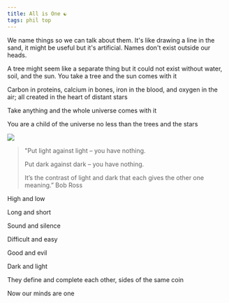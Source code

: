 ```yaml
---
title: All is One ☯
tags: phil top
---
```


We name things so we can talk about them. It's like drawing a line in the sand, it might be useful but it's artificial. Names don't exist outside our heads.   

A tree might seem like a separate thing but it could not exist without water, soil, and the sun. You take a tree and the sun comes with it 

Carbon in proteins, calcium in bones, iron in the blood, and oxygen in the air; all created in the heart of distant stars

Take anything and the whole universe comes with it 

You are a child of the universe no less than the trees and the stars 

![](/static/img/attached-to-all.png)

> "Put light against light – you have nothing. 
> 
> Put dark against dark – you have nothing. 
> 
> It’s the contrast of light and dark that each gives the other one meaning.” Bob Ross 

High and low

Long and short 

Sound and silence 

Difficult and easy

Good and evil 

Dark and light 

They define and complete each other, sides of the same coin 

Now our minds are one 